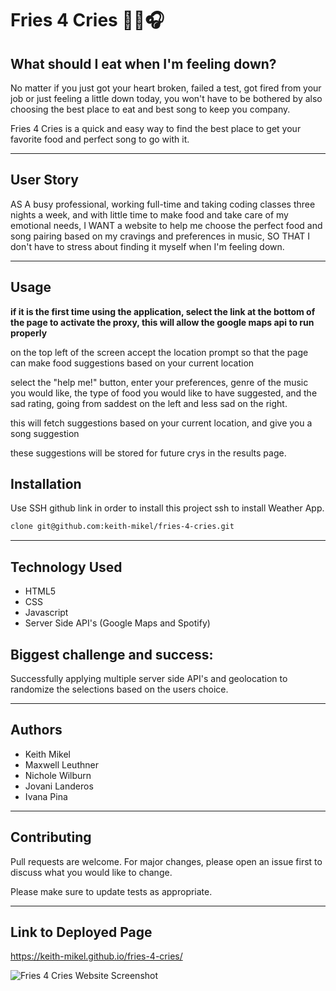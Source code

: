 # <fries-4-cries>

# Fries 4 Cries 🍟😭🎧

## What should I eat when I'm feeling down?

No matter if you just got your heart broken, failed a test, got fired from your job or just feeling a little down today, you won't have to be bothered by also choosing the best place to eat and best song to keep you company.

Fries 4 Cries is a quick and easy way to find the best place to get your favorite food and perfect song to go with it.

----
## User Story

AS A busy professional, working full-time and taking coding classes three nights a week, and with little time to make food and take care of my emotional needs,
I WANT a website to help me choose the perfect food and song pairing based on my cravings and preferences in music,
SO THAT I don't have to stress about finding it myself when I'm feeling down.


----

## Usage

**if it is the first time using the application, select the link at the bottom of the page to activate the proxy, this will allow the google maps api to run properly**

on the top left of the screen accept the location prompt so that the page can make food suggestions based on your current location

select the "help me!" button, enter your preferences, genre of the music you would like, the type of food you would like to have suggested, and the sad rating, going from saddest on the left and less sad on the right.

this will fetch suggestions based on your current location, and give you a song suggestion

these suggestions will be stored for future crys in the results page.

## Installation

Use SSH github link in order to install this project ssh to install Weather App.

```bash
clone git@github.com:keith-mikel/fries-4-cries.git
```

----

## Technology Used
* HTML5
* CSS
* Javascript
* Server Side API's (Google Maps and Spotify)


## Biggest challenge and success:

Successfully applying multiple server side API's and geolocation to randomize the selections based on the users choice.


-----

## Authors

* Keith Mikel
* Maxwell Leuthner
* Nichole Wilburn
* Jovani Landeros
* Ivana Pina

-----

## Contributing
Pull requests are welcome. For major changes, please open an issue first to discuss what you would like to change.

Please make sure to update tests as appropriate.

----

## Link to Deployed Page

https://keith-mikel.github.io/fries-4-cries/

![Fries 4 Cries Website Screenshot](/assets/images/fries-4-cries-screenshot.png)
